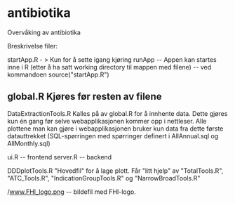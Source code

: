 # antibiotika
Overvåking av antibiotika


Breskrivelse filer:

startApp.R - > Kun for å sette igang kjøring  runApp
-- Appen kan startes inne i R (etter å ha satt working directory til mappen med filene)
--  ved kommandoen source("startApp.R") 


global.R Kjøres før resten av filene
--
DataExtractionTools.R Kalles på av global.R for å innhente data. Dette gjøres kun én gang
før selve webapplikasjonen kommer opp i nettleser. Alle plottene man kan gjøre i webapplikasjonen
bruker kun data fra dette første datauttrekket (SQL-spørringen med spørringer definert i
 AllAnnual.sql og AllMonthly.sql)


ui.R -- frontend
server.R -- backend

DDDplotTools.R "Hovedfil" for å lage plott. Får "litt hjelp" av 
"TotalTools.R", "ATC_Tools.R",  "IndicationGroupTools.R" og "NarrowBroadTools.R"

/www.FHI_logo.png -- bildefil med FHI-logo.
